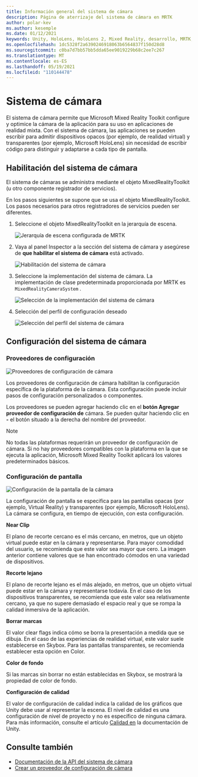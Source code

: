```yaml
---
title: Información general del sistema de cámara
description: Página de aterrizaje del sistema de cámara en MRTK
author: polar-kev
ms.author: kesemple
ms.date: 01/12/2021
keywords: Unity, HoloLens, HoloLens 2, Mixed Reality, desarrollo, MRTK, cámara,
ms.openlocfilehash: 1dc5328f2a6390246918063b6564837f150d28d8
ms.sourcegitcommit: c0ba7d7bb57bb5dda65ee9019229b68c2ee7c267
ms.translationtype: MT
ms.contentlocale: es-ES
ms.lasthandoff: 05/19/2021
ms.locfileid: "110144478"
---
```

# <a name="camera-system"></a>Sistema de cámara

El sistema de cámara permite que Microsoft Mixed Reality Toolkit configure y optimice la cámara de la aplicación para su uso en aplicaciones de realidad mixta. Con el sistema de cámara, las aplicaciones se pueden escribir para admitir dispositivos opacos (por ejemplo, de realidad virtual) y transparentes (por ejemplo, Microsoft HoloLens) sin necesidad de escribir código para distinguir y adaptarse a cada tipo de pantalla.

## <a name="enabling-the-camera-system"></a>Habilitación del sistema de cámara

El sistema de cámaras se administra mediante el objeto MixedRealityToolkit (u otro componente registrador de servicios).

En los pasos siguientes se supone que se usa el objeto MixedRealityToolkit. Los pasos necesarios para otros registradores de servicios pueden ser diferentes.

1. Seleccione el objeto MixedRealityToolkit en la jerarquía de escena.

    ![Jerarquía de escena configurada de MRTK](../images/MRTK_ConfiguredHierarchy.png)

2. Vaya al panel Inspector a la sección del sistema de cámara y asegúrese de **que habilitar el sistema de cámara** está activado.

    ![Habilitación del sistema de cámara](../images/camera-system/EnableCameraSystem.png)

3. Seleccione la implementación del sistema de cámara. La implementación de clase predeterminada proporcionada por MRTK es `MixedRealityCameraSystem` .

    ![Selección de la implementación del sistema de cámara](../images/camera-system/SelectCameraSystemType.png)

4. Selección del perfil de configuración deseado

    ![Selección del perfil del sistema de cámara](../images/camera-system/SelectCameraProfile.png)

## <a name="configuring-the-camera-system"></a>Configuración del sistema de cámara

### <a name="settings-providers"></a>Proveedores de configuración

![Proveedores de configuración de cámara](../images/camera-system/CameraSettingsProviders.png)

Los proveedores de configuración de cámara habilitan la configuración específica de la plataforma de la cámara. Esta configuración puede incluir pasos de configuración personalizados o componentes.

Los proveedores se pueden agregar haciendo clic en el **botón Agregar proveedor de configuración de** cámara. Se pueden quitar haciendo clic en **-** el botón situado a la derecha del nombre del proveedor.

> [!Note]
> No todas las plataformas requerirán un proveedor de configuración de cámara. Si no hay proveedores compatibles con la plataforma en la que se ejecuta la aplicación, Microsoft Mixed Reality Toolkit aplicará los valores predeterminados básicos.

### <a name="display-settings"></a>Configuración de pantalla

![Configuración de la pantalla de la cámara](../images/camera-system/CameraDisplaySettings.png)

La configuración de pantalla se especifica para las pantallas opacas (por ejemplo, Virtual Reality) y transparentes (por ejemplo, Microsoft HoloLens). La cámara se configura, en tiempo de ejecución, con esta configuración.

**Near Clip**

El plano de recorte cercano es el más cercano, en metros, que un objeto virtual puede estar en la cámara y representarse. Para mayor comodidad del usuario, se recomienda que este valor sea mayor que cero. La imagen anterior contiene valores que se han encontrado cómodos en una variedad de dispositivos.

**Recorte lejano**

El plano de recorte lejano es el más alejado, en metros, que un objeto virtual puede estar en la cámara y representarse todavía. En el caso de los dispositivos transparentes, se recomienda que este valor sea relativamente cercano, ya que no supere demasiado el espacio real y que se rompa la calidad inmersiva de la aplicación.

**Borrar marcas**

El valor clear flags indica cómo se borra la presentación a medida que se dibuja. En el caso de las experiencias de realidad virtual, este valor suele establecerse en Skybox. Para las pantallas transparentes, se recomienda establecer esta opción en Color.

**Color de fondo**

Si las marcas sin borrar no están establecidas en Skybox, se mostrará la propiedad de color de fondo.

**Configuración de calidad**

El valor de configuración de calidad indica la calidad de los gráficos que Unity debe usar al representar la escena. El nivel de calidad es una configuración de nivel de proyecto y no es específico de ninguna cámara. Para más información, consulte el artículo [Calidad en](https://docs.unity3d.com/Manual/class-QualitySettings.html) la documentación de Unity.

## <a name="see-also"></a>Consulte también

- [Documentación de la API del sistema de cámara](xref:Microsoft.MixedReality.Toolkit.CameraSystem)
- [Crear un proveedor de configuración de cámara](create-settings-provider.md)

